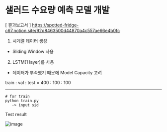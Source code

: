 # 샐러드 수요량 예측 모델 개발

[ 결과보고서 ]
https://spotted-fridge-c67.notion.site/92d8463500d44870a4c557ae66e4b0fc

1. 시계열 데이터 생성
  * Sliding Window 사용
2. LSTM(1 layer)를 사용
  * 데이터가 부족했기 때문에 Model Capacity 고려

train : val : test = 400 : 100 : 100
___
```
# for train
python train.py
   -> input sid
```


Test result

![image](https://user-images.githubusercontent.com/87609200/220369538-a835ad5a-bc99-45f8-830b-52049c5ea766.png)


